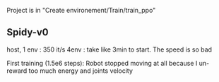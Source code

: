
Project is in "Create environement/Train/train_ppo"

## Spidy-v0

host, 1 env : 350 it/s
4env : take like 3min to start. The speed is so bad

First training (1.5e6 steps):
Robot stopped moving at all because I un-reward too much energy and joints velocity